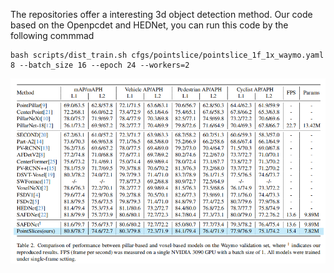 The repositories offer a interesting 3d object detection method. 
Our code based on the Openpcdet and HEDNet, you can run this code by the following commmad
```
bash scripts/dist_train.sh cfgs/pointslice/pointslice_1f_1x_waymo.yaml 8 --batch_size 16 --epoch 24 --workers=2
```
![image](https://github.com/qifeng22/PointSlice2/raw/main/waymo.png)

